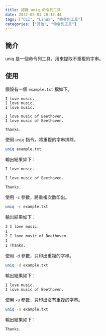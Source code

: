 ```yaml
---
title: 認識 uniq 命令列工具
date: 2022-05-01 20:17:44
tags: ["CLI", "Linux", "命令列工具"]
categories: ["其他", "命令列工具"]
---
```


## 簡介

uniq 是一個命令列工具，用來提取不重複的字串。

## 使用

假設有一個 `example.txt` 檔如下。

```TXT
I love music.
I love music.
I love music.

I love music of Beethoven.
I love music of Beethoven.

Thanks.
```

使用 `uniq` 指令，將重複的字串排除。

```BASH
uniq example.txt
```

輸出結果如下：

```BASH
I love music.

I love music of Beethoven.

Thanks.
```

使用 `-c` 參數，將重複次數印出。

```BASH
uniq -c example.txt
```

輸出結果如下：

```BASH
3 I love music.
1 
2 I love music of Beethoven.
1 
1 Thanks.
```

使用 `-d` 參數，只印出重複的字串。

```BASH
uniq -d example.txt
```

輸出結果如下：

```BASH
I love music.
I love music of Beethoven.
```

使用 `-u` 參數，只印出沒有重複的字串。

```BASH
uniq -u example.txt
```

輸出結果如下：

```BASH
Thanks.
```
